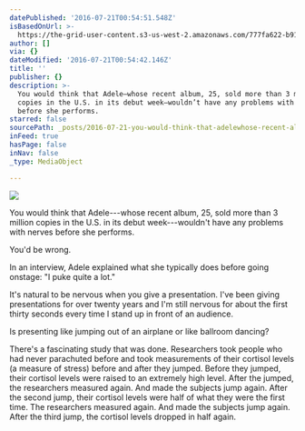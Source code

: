 ```yaml
---
datePublished: '2016-07-21T00:54:51.548Z'
isBasedOnUrl: >-
  https://the-grid-user-content.s3-us-west-2.amazonaws.com/777fa622-b918-4eb8-873a-79f75f80192b.jpg
author: []
via: {}
dateModified: '2016-07-21T00:54:42.146Z'
title: ''
publisher: {}
description: >-
  You would think that Adele—whose recent album, 25, sold more than 3 million
  copies in the U.S. in its debut week—wouldn’t have any problems with nerves
  before she performs.
starred: false
sourcePath: _posts/2016-07-21-you-would-think-that-adelewhose-recent-album-25-sold-more.md
inFeed: true
hasPage: false
inNav: false
_type: MediaObject

---
```

![](https://the-grid-user-content.s3-us-west-2.amazonaws.com/777fa622-b918-4eb8-873a-79f75f80192b.jpg)

You would think that Adele---whose recent album, 25, sold more than 3 million copies in the U.S. in its debut week---wouldn't have any problems with nerves before she performs.

You'd be wrong.

In an interview, Adele explained what she typically does before going onstage: "I puke quite a lot."

It's natural to be nervous when you give a presentation. I've been giving presentations for over twenty years and I'm still nervous for about the first thirty seconds every time I stand up in front of an audience.

Is presenting like jumping out of an airplane or like ballroom dancing?

There's a fascinating study that was done. Researchers took people who had never parachuted before and took measurements of their cortisol levels (a measure of stress) before and after they jumped. Before they jumped, their cortisol levels were raised to an extremely high level. After the jumped, the researchers measured again. And made the subjects jump again. After the second jump, their cortisol levels were half of what they were the first time. The researchers measured again. And made the subjects jump again. After the third jump, the cortisol levels dropped in half again.